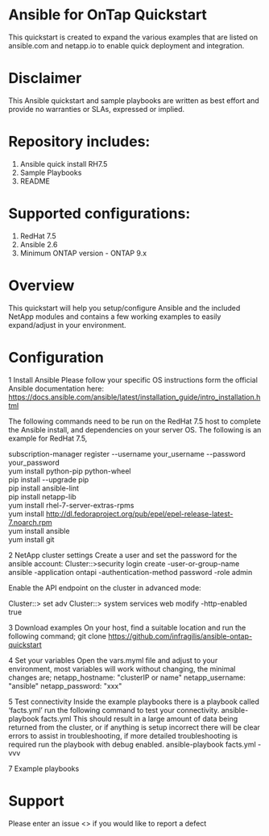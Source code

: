 # Ansible for OnTap Quickstart 

This quickstart is created to expand the various examples that are listed on ansible.com and netapp.io to enable quick deployment and integration.

# Disclaimer
This Ansible quickstart and sample playbooks are written as best effort and provide no warranties or SLAs, expressed or implied.

# Repository includes:
1.  Ansible quick install RH7.5
2.  Sample Playbooks
3.  README
 
# Supported configurations:
1. RedHat 7.5
2. Ansible 2.6
3. Minimum ONTAP version - ONTAP 9.x

# Overview
This quickstart will help you setup/configure Ansible and the included NetApp modules and contains a few working examples to easily expand/adjust in your environment.



# Configuration
1   Install Ansible
Please follow your specific OS instructions form the official Ansible documentation here:
https://docs.ansible.com/ansible/latest/installation_guide/intro_installation.html

The following commands need to be run on the RedHat 7.5 host to complete the Ansible install, and dependencies on your server OS. The following is an example for RedHat 7.5,

subscription-manager register --username your_username --password your_password  
yum install python-pip python-wheel  
pip install --upgrade pip  
pip install ansible-lint  
pip install netapp-lib   
yum install rhel-7-server-extras-rpms  
yum install http://dl.fedoraproject.org/pub/epel/epel-release-latest-7.noarch.rpm  
yum install ansible  
yum install git  

2  NetApp cluster settings
Create a user and set the password for the ansible account:
Cluster::>security login create -user-or-group-name ansible -application ontapi -authentication-method password -role admin

Enable the API endpoint on the cluster in advanced mode:

Cluster::> set adv
Cluster::> system services web modify -http-enabled true

3   Download examples
On your host, find a suitable location and run the following command;
git clone  https://github.com/infragilis/ansible-ontap-quickstart

4   Set your variables
Open the vars.myml file and adjust to your environment, most variables will work without changing, the minimal changes are;
netapp_hostname: "clusterIP or name"
netapp_username: "ansible"
netapp_password: "xxx"

5   Test connectivity
Inside the example playbooks  there is a playbook called ‘facts.yml’ run the following command to test your connectivity.
ansible-playbook facts.yml
This should result in a large amount of data being returned from the cluster, or if anything is setup incorrect there will be clear errors to assist in troubleshooting, if more detailed troubleshooting is required run the playbook with debug enabled.
ansible-playbook facts.yml -vvv

7   Example playbooks

<coming soon>





# Support
Please enter an issue <<link required>> if you would like to report a defect
